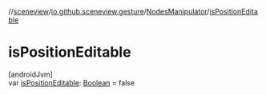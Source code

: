 //[sceneview](../../../index.md)/[io.github.sceneview.gesture](../index.md)/[NodesManipulator](index.md)/[isPositionEditable](is-position-editable.md)

# isPositionEditable

[androidJvm]\
var [isPositionEditable](is-position-editable.md): [Boolean](https://kotlinlang.org/api/latest/jvm/stdlib/kotlin/-boolean/index.html) = false
